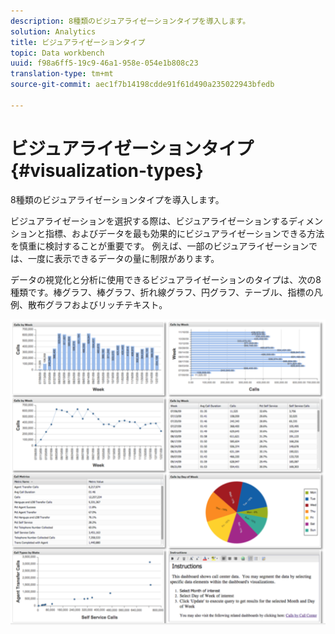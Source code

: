 ```yaml
---
description: 8種類のビジュアライゼーションタイプを導入します。
solution: Analytics
title: ビジュアライゼーションタイプ
topic: Data workbench
uuid: f98a6ff5-19c9-46a1-958e-054e1b808c23
translation-type: tm+mt
source-git-commit: aec1f7b14198cdde91f61d490a235022943bfedb

---
```



# ビジュアライゼーションタイプ{#visualization-types}

8種類のビジュアライゼーションタイプを導入します。

ビジュアライゼーションを選択する際は、ビジュアライゼーションするディメンションと指標、およびデータを最も効果的にビジュアライゼーションできる方法を慎重に検討することが重要です。 例えば、一部のビジュアライゼーションでは、一度に表示できるデータの量に制限があります。

データの視覚化と分析に使用できるビジュアライゼーションのタイプは、次の8種類です。棒グラフ、棒グラフ、折れ線グラフ、円グラフ、テーブル、指標の凡例、散布グラフおよびリッチテキスト。

![](assets/visualization_types.png)


